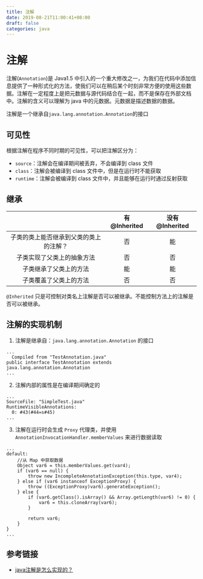 ```yaml
---
title: 注解
date: 2019-08-21T11:00:41+08:00
draft: false
categories: java
---
```


# 注解

注解(`Annotation`)是 Java1.5 中引入的一个重大修改之一，为我们在代码中添加信息提供了一种形式化的方法，使我们可以在稍后某个时刻非常方便的使用这些数据。注解在一定程度上是把元数据与源代码结合在一起，而不是保存在外部文档中。注解的含义可以理解为 java 中的元数据。元数据是描述数据的数据。

注解是一个继承自`java.lang.annotation.Annotation`的接口

## 可见性

根据注解在程序不同时期的可见性，可以把注解区分为：
  - `source`：注解会在编译期间被丢弃，不会编译到 class 文件
  - `class`：注解会被编译到 class 文件中，但是在运行时不能获取
  - `runtime`：注解会被编译到 class 文件中，并且能够在运行时通过反射获取

## 继承

|  | 有@Inherited | 没有@Inherited |
|:---:|:---:|:---:|
| 子类的类上能否继承到父类的类上的注解？ | 否 | 能 |
| 子类实现了父类上的抽象方法 | 否 | 否 |
| 子类继承了父类上的方法 | 能 | 能 |
| 子类覆盖了父类上的方法 | 否 | 否 |

`@Inherited` 只是可控制对类名上注解是否可以被继承。不能控制方法上的注解是否可以被继承。

## 注解的实现机制

1. 注解是继承自：`java.lang.annotation.Annotation` 的接口

```
...
  Compiled from "TestAnnotation.java"
public interface TestAnnotation extends java.lang.annotation.Annotation
...
```

2. 注解内部的属性是在编译期间确定的

```
...
SourceFile: "SimpleTest.java"
RuntimeVisibleAnnotations:
  0: #43(#44=s#45)
...
```

3. 注解在运行时会生成 `Proxy` 代理类，并使用 `AnnotationInvocationHandler.memberValues` 来进行数据读取

```
...
default:
    //从 Map 中获取数据
    Object var6 = this.memberValues.get(var4);
    if (var6 == null) {
        throw new IncompleteAnnotationException(this.type, var4);
    } else if (var6 instanceof ExceptionProxy) {
        throw ((ExceptionProxy)var6).generateException();
    } else {
        if (var6.getClass().isArray() && Array.getLength(var6) != 0) {
            var6 = this.cloneArray(var6);
        }

        return var6;
    }
}
...
```

## 参考链接

- [java注解是怎么实现的？](https://www.zhihu.com/question/24401191)
